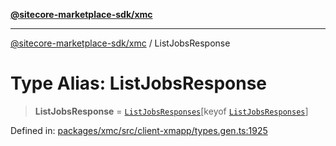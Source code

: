 [**@sitecore-marketplace-sdk/xmc**](../README.md)

***

[@sitecore-marketplace-sdk/xmc](../README.md) / ListJobsResponse

# Type Alias: ListJobsResponse

> **ListJobsResponse** = [`ListJobsResponses`](ListJobsResponses.md)\[keyof [`ListJobsResponses`](ListJobsResponses.md)\]

Defined in: [packages/xmc/src/client-xmapp/types.gen.ts:1925](https://github.com/Sitecore/sitecore-marketplace-sdk/blob/e87783cce9f115393973a45e109d17b99bf1df7e/packages/xmc/src/client-xmapp/types.gen.ts#L1925)
